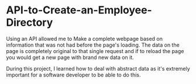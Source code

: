 # API-to-Create-an-Employee-Directory

Using an API allowed me to Make a complete webpage based on information that was not had before the page's loading. The data on the page is completely original to that single request and if to reload the page you would get a new page with brand new data on it. 

During this project, I learned how to deal with abstract data as it's extremely important for a software developer to be able to do this. 

